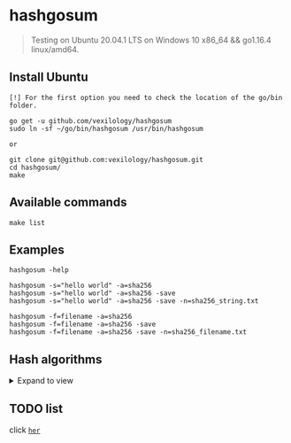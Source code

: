 # hashgosum

> Testing on Ubuntu 20.04.1 LTS on Windows 10 x86_64 && go1.16.4 linux/amd64.

## Install Ubuntu

```
[!] For the first option you need to check the location of the go/bin folder.

go get -u github.com/vexilology/hashgosum
sudo ln -sf ~/go/bin/hashgosum /usr/bin/hashgosum

or

git clone git@github.com:vexilology/hashgosum.git
cd hashgosum/
make
```

## Available commands
```
make list
```

## Examples
```
hashgosum -help

hashgosum -s="hello world" -a=sha256
hashgosum -s="hello world" -a=sha256 -save
hashgosum -s="hello world" -a=sha256 -save -n=sha256_string.txt

hashgosum -f=filename -a=sha256
hashgosum -f=filename -a=sha256 -save
hashgosum -f=filename -a=sha256 -save -n=sha256_filename.txt
```

## Hash algorithms
<details>
  <summary>Expand to view</summary>

| Algorithm       | Digest sizes  |
| --------------- | ------------- |
| tiger192,3      |  192 - bit    |
| shake128-224    |  224 - bit    |
| shake128-256    |  256 - bit    |
| shake128-384    |  384 - bit    |
| shake128-512    |  512 - bit    |
| shake256-224    |  224 - bit    |
| shake256-256    |  256 - bit    |
| shake256-384    |  384 - bit    |
| shake256-512    |  512 - bit    |
| keccak224       |  224 - bit    |
| keccak256       |  256 - bit    |
| keccak384       |  384 - bit    |
| keccak512       |  512 - bit    |
| crc32-ieee      |  32  - bit    |
| crc64-ecma      |  64  - bit    |
| crc64-iso       |  64  - bit    |
| adler32         |  32  - bit    |
| blake2s-256     |  256 - bit    |
| blake2b-256     |  256 - bit    |
| blake2b-384     |  384 - bit    |
| blake2b-512     |  512 - bit    |
| ripemd160       |  160 - bit    |
| md2             |  128 - bit    |
| md4             |  128 - bit    |
| md5             |  128 - bit    |
| sha1            |  160 - bit    |
| sha224          |  224 - bit    |
| sha256          |  256 - bit    |
| sha384          |  384 - bit    |
| sha512          |  512 - bit    |
| sha512-224      |  224 - bit    |
| sha512-256      |  256 - bit    |
| sha3-224        |  224 - bit    |
| sha3-256        |  256 - bit    |
| sha3-384        |  384 - bit    |
| sha3-512        |  512 - bit    |
| fnv1-32         |  32  - bit    |
| fnv1-64         |  64  - bit    |
| fnv1-128        |  128 - bit    |
| fnv1a-32        |  32  - bit    |
| fnv1a-64        |  64  - bit    |
| fnv1a-128       |  128 - bit    |

</details>

## TODO list
click [`her`](./TODO)
